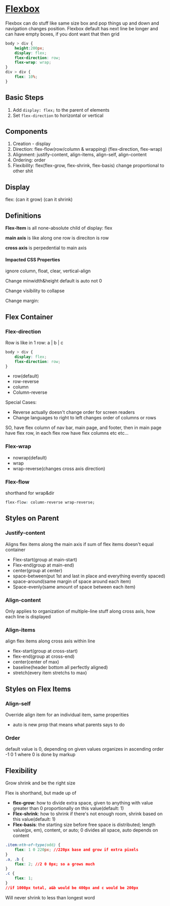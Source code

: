 # [Flexbox](https://yoksel.github.io/flex-cheatsheet/)

Flexbox can do stuff like same size box and pop things up and down and navigation changes position. Flexbox default has next line be longer and can have empty boxes, if you dont want that then grid

```css
body > div {
    height:200px;
    display: flex;
    flex-direction: row;
    flex-wrap: wrap;
}
div > div {
    flex: 10%;
}
```

## Basic Steps

1. Add `display: flex;` to the parent of elements
2. Set `flex-direction` to horizontal or vertical

## Components

1. Creation - display
2. Direction: flex-flow(row/column & wrapping) (flex-direction, flex-wrap)
3. Alignment: justify-content, align-items, align-self, align-content
4. Ordering: order
5. Flexibility: flex(flex-grow, flex-shrink, flex-basis) change proportional to other shit

## Display

flex: (can it grow) (can it shrink)

## Definitions

**Flex-Item** is all none-absolute child of display: flex

**main axis** is like along one row is direciton is row

**cross axis** is perpedential to main axis

#### Impacted CSS Properties

ignore column, float, clear, vertical-align

Change minwidth&height default is auto not 0

Change visibility to collapse

Change margin: 

## Flex Container

### Flex-direction

Row is like in 1 row:  a | b | c

```css
body > div {
    display: flex;
    flex-direction: row;
}
```

- row(default)
- row-reverse
- column
- Column-reverse 

Special Cases: 

- Reverse actually doesn't change order for screen readers
- Change languages to right to left changes order of columns or rows 

SO, have flex column of nav bar, main page, and footer, then in main page have flex row, in each flex row have flex columns etc etc...

### Flex-wrap

- nowrap(default)
- wrap
- wrap-reverse(changes cross axis direction) 

### Flex-flow 

shorthand for wrap&dir

```css
flex-flow: column-reverse wrap-reverse;
```

## Styles on Parent

### Justify-content

Aligns flex items along the main axis if sum of flex items doesn't equal container

- Flex-start(group at main-start)
- Flex-end(group at main-end)
- center(group at center)
- space-between(put 1st and last in place and everything evently spaced)
- space-around(same margin of space around each item)
- Space-evenly(same amount of space between each item)

### Align-content

Only applies to organization of multiple-line stuff along cross axis, how each line is displayed

### Align-items

align flex items along cross axis within line

- flex-start(group at cross-start)
- flex-end(group at cross-end)
- center(center of max)
- baseline(header bottom all perfectly aligned)
- stretch(every item stretchs to max)

## Styles on Flex Items

### Align-self

Override align item for an individual item, same properities

- auto is new prop that means what parents says to do

### Order

default value is 0, depending on given values organizes in ascending order -1 0 1 where 0 is done by markup

## Flexibility

Grow shrink and be the right size

Flex is shorthand, but made up of

- **flex-grow**: how to divide extra space, given to anything with value greater than 0 proportionally on this value(default: 1)
- **Flex-shrink**: how to shrink if there's not enough room, shrink based on this value(default: 1)
- **Flex-basis**: the starting size before free space is distributed; length value(px, em), content, or auto; 0 divides all space, auto depends on content

```css
.item:nth-of-type(odd) {
    flex: 1 0 220px; //220px base and grow if extra pixels
}
.a, .b {
    flex: 2; //2 0 0px; so a grows much
}
.c {
    flex: 1;
}
//if 1000px total, a&b would be 400px and c would be 200px
```

Will never shrink to less than longest word

